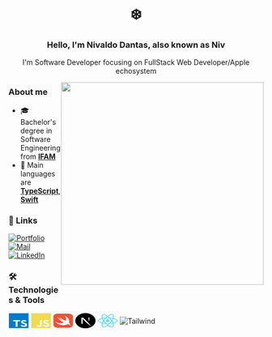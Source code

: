<div align="center">
  
# ❄️

### Hello, I'm Nivaldo Dantas, also known as Niv

I'm Software Developer focusing on FullStack Web Developer/Apple echosystem

<img src="https://hookah-haze.com/assets/img/bg_top.gif" width="400px" height="400px" align="right" />

</div>

### About me

- 🎓 Bachelor's degree in Software Engineering from [**IFAM**](https://www2.ifam.edu.br)
- 💫 Main languages are [**TypeScript**](https://www.typescriptlang.org), [**Swift**](https://swift.org)

### 🔗 Links
[![Portfolio](https://img.shields.io/badge/Portfolio-000000?style=for-the-badge&logo=accenture&logoColor=white)](https://)
[![Mail](https://img.shields.io/badge/Mail-FFFFFF?style=for-the-badge&logo=mailboxdotorg&logoColor=white)](mailto:nivdantas@icloud.com)
[![LinkedIn](https://img.shields.io/badge/LinkedIn-0077B5?style=for-the-badge&logo=linkedin&logoColor=white)](https://www.linkedin.com/in/nivaldo-dantas/)

### 🛠️ Technologies & Tools
<div style="display: inline_block">
  <img align="center" alt="TypeScript" height="30" width="40" src="https://raw.githubusercontent.com/devicons/devicon/master/icons/typescript/typescript-plain.svg">
  <img align="center" alt="JavaScript" height="30" width="40" src="https://raw.githubusercontent.com/devicons/devicon/master/icons/javascript/javascript-plain.svg">
  <img align="center" alt="Swift" height="30" width="40" src="https://raw.githubusercontent.com/devicons/devicon/refs/heads/master/icons/swift/swift-original.svg">
  <img align="center" alt="NextJS" height="30" width="40" src="https://raw.githubusercontent.com/devicons/devicon/refs/heads/master/icons/nextjs/nextjs-original.svg">
  <img align="center" alt="React" height="30" width="40" src="https://raw.githubusercontent.com/devicons/devicon/master/icons/react/react-original.svg">
  <img align="center" alt="Tailwind" height="30" width="40" src="https://www.vectorlogo.zone/logos/tailwindcss/tailwindcss-icon.svg">
</div>

